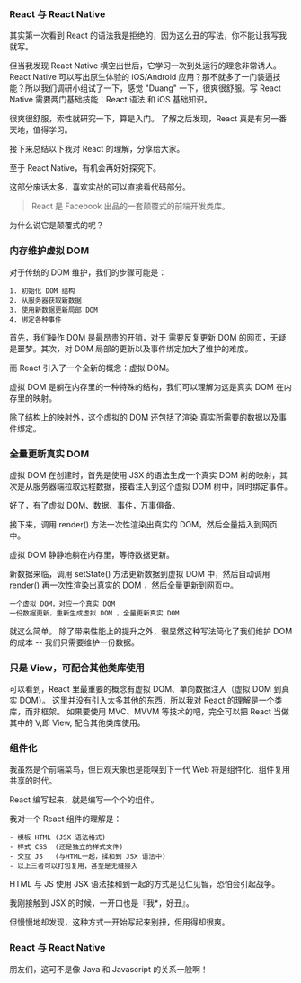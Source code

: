 ### React 与 React Native

其实第一次看到 React 的语法我是拒绝的，因为这么丑的写法，你不能让我写我就写。

但当我发现 React Native 横空出世后，它学习一次到处运行的理念非常诱人。React Native 可以写出原生体验的 iOS/Android 应用？那不就多了一门装逼技能？所以我们调研小组试了一下，感觉 "Duang" 一下，很爽很舒服。写 React Native 需要两门基础技能：React 语法 和 iOS 基础知识。
    
很爽很舒服，索性就研究一下，算是入门。
了解之后发现，React 真是有另一番天地，值得学习。

接下来总结以下我对 React 的理解，分享给大家。

至于 React Native，有机会再好好探究下。

这部分废话太多，喜欢实战的可以直接看代码部分。

> React 是 Facebook 出品的一套颠覆式的前端开发类库。

为什么说它是颠覆式的呢？

### 内存维护虚拟 DOM 
    
对于传统的 DOM 维护，我们的步骤可能是：
        
    1. 初始化 DOM 结构
    2. 从服务器获取新数据
    3. 使用新数据更新局部 DOM
    4. 绑定各种事件
    
首先，我们操作 DOM 是最昂贵的开销，对于 需要反复更新 DOM 的网页，无疑是噩梦。其次，对 DOM 局部的更新以及事件绑定加大了维护的难度。

而 React 引入了一个全新的概念：虚拟 DOM。
    
虚拟 DOM 是躺在内存里的一种特殊的结构，我们可以理解为这是真实 DOM 在内存里的映射。

除了结构上的映射外，这个虚拟的 DOM 还包括了渲染
真实所需要的数据以及事件绑定。

### 全量更新真实 DOM 
    
虚拟 DOM 在创建时，首先是使用 JSX 的语法生成一个真实 DOM 树的映射，其次是从服务器端拉取远程数据，接着注入到这个虚拟 DOM 树中，同时绑定事件。
    
好了，有了虚拟 DOM、数据、事件，万事俱备。

接下来，调用 render() 方法一次性渲染出真实的 DOM，然后全量插入到网页中。
    
虚拟 DOM 静静地躺在内存里，等待数据更新。

新数据来临，调用 setState() 方法更新数据到虚拟 DOM 中，然后自动调用 render() 再一次性渲染出真实的 DOM ，然后全量更新到网页中。

    一个虚拟 DOM，对应一个真实 DOM
    一份数据更新，重新生成虚拟 DOM ，全量更新真实 DOM
    
就这么简单。
除了带来性能上的提升之外，很显然这种写法简化了我们维护 DOM 的成本 -- 我们只需要维护一份数据。
    
### 只是 View，可配合其他类库使用
    
可以看到，React 里最重要的概念有虚拟 DOM、单向数据注入（虚拟 DOM 到真实 DOM）。
这里并没有引入太多其他的东西，所以我对 React 的理解是一个类库，而非框架。
如果要使用 MVC、MVVM 等技术的吧，完全可以把 React 当做其中的 V,即 View, 配合其他类库使用。

### 组件化
    
我虽然是个前端菜鸟，但日观天象也是能嗅到下一代 Web 将是组件化、组件复用共享的时代。  

React 编写起来，就是编写一个个的组件。

我对一个 React 组件的理解是：
    
    - 模板 HTML (JSX 语法格式)
    - 样式 CSS  (还是独立的样式文件)
    - 交互 JS   (与HTML一起，揉和到 JSX 语法中)
    - 以上三者可以打包复用，甚至是无缝接入
    
HTML 与 JS 使用 JSX 语法揉和到一起的方式是见仁见智，恐怕会引起战争。

我刚接触到 JSX 的时候，一开口也是『我*，好丑』。

但慢慢地却发现，这种方式一开始写起来别扭，但用得却很爽。

### React 与 React Native

朋友们，这可不是像 Java 和 Javascript 的关系一般啊！

    
    
    
    
   

